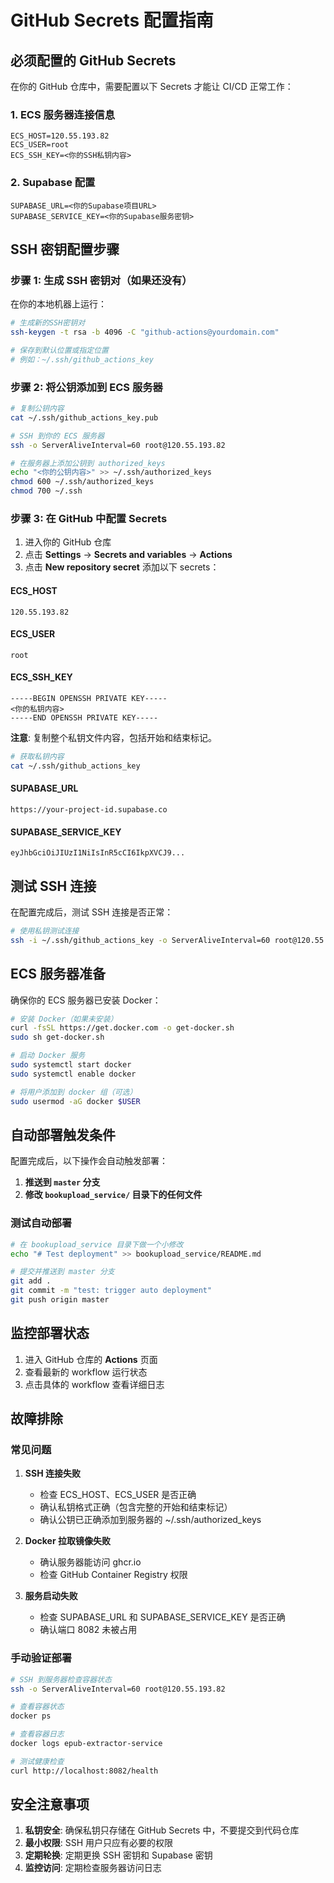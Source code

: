 # GitHub Secrets 配置指南

## 必须配置的 GitHub Secrets

在你的 GitHub 仓库中，需要配置以下 Secrets 才能让 CI/CD 正常工作：

### 1. ECS 服务器连接信息

```
ECS_HOST=120.55.193.82
ECS_USER=root
ECS_SSH_KEY=<你的SSH私钥内容>
```

### 2. Supabase 配置

```
SUPABASE_URL=<你的Supabase项目URL>
SUPABASE_SERVICE_KEY=<你的Supabase服务密钥>
```

## SSH 密钥配置步骤

### 步骤 1: 生成 SSH 密钥对（如果还没有）

在你的本地机器上运行：

```bash
# 生成新的SSH密钥对
ssh-keygen -t rsa -b 4096 -C "github-actions@yourdomain.com"

# 保存到默认位置或指定位置
# 例如：~/.ssh/github_actions_key
```

### 步骤 2: 将公钥添加到 ECS 服务器

```bash
# 复制公钥内容
cat ~/.ssh/github_actions_key.pub

# SSH 到你的 ECS 服务器
ssh -o ServerAliveInterval=60 root@120.55.193.82

# 在服务器上添加公钥到 authorized_keys
echo "<你的公钥内容>" >> ~/.ssh/authorized_keys
chmod 600 ~/.ssh/authorized_keys
chmod 700 ~/.ssh
```

### 步骤 3: 在 GitHub 中配置 Secrets

1. 进入你的 GitHub 仓库
2. 点击 **Settings** → **Secrets and variables** → **Actions**
3. 点击 **New repository secret** 添加以下 secrets：

#### ECS_HOST
```
120.55.193.82
```

#### ECS_USER
```
root
```

#### ECS_SSH_KEY
```
-----BEGIN OPENSSH PRIVATE KEY-----
<你的私钥内容>
-----END OPENSSH PRIVATE KEY-----
```

**注意**: 复制整个私钥文件内容，包括开始和结束标记。

```bash
# 获取私钥内容
cat ~/.ssh/github_actions_key
```

#### SUPABASE_URL
```
https://your-project-id.supabase.co
```

#### SUPABASE_SERVICE_KEY
```
eyJhbGciOiJIUzI1NiIsInR5cCI6IkpXVCJ9...
```

## 测试 SSH 连接

在配置完成后，测试 SSH 连接是否正常：

```bash
# 使用私钥测试连接
ssh -i ~/.ssh/github_actions_key -o ServerAliveInterval=60 root@120.55.193.82
```

## ECS 服务器准备

确保你的 ECS 服务器已安装 Docker：

```bash
# 安装 Docker（如果未安装）
curl -fsSL https://get.docker.com -o get-docker.sh
sudo sh get-docker.sh

# 启动 Docker 服务
sudo systemctl start docker
sudo systemctl enable docker

# 将用户添加到 docker 组（可选）
sudo usermod -aG docker $USER
```

## 自动部署触发条件

配置完成后，以下操作会自动触发部署：

1. **推送到 `master` 分支**
2. **修改 `bookupload_service/` 目录下的任何文件**

### 测试自动部署

```bash
# 在 bookupload_service 目录下做一个小修改
echo "# Test deployment" >> bookupload_service/README.md

# 提交并推送到 master 分支
git add .
git commit -m "test: trigger auto deployment"
git push origin master
```

## 监控部署状态

1. 进入 GitHub 仓库的 **Actions** 页面
2. 查看最新的 workflow 运行状态
3. 点击具体的 workflow 查看详细日志

## 故障排除

### 常见问题

1. **SSH 连接失败**
   - 检查 ECS_HOST、ECS_USER 是否正确
   - 确认私钥格式正确（包含完整的开始和结束标记）
   - 确认公钥已正确添加到服务器的 ~/.ssh/authorized_keys

2. **Docker 拉取镜像失败**
   - 确认服务器能访问 ghcr.io
   - 检查 GitHub Container Registry 权限

3. **服务启动失败**
   - 检查 SUPABASE_URL 和 SUPABASE_SERVICE_KEY 是否正确
   - 确认端口 8082 未被占用

### 手动验证部署

```bash
# SSH 到服务器检查容器状态
ssh -o ServerAliveInterval=60 root@120.55.193.82

# 查看容器状态
docker ps

# 查看容器日志
docker logs epub-extractor-service

# 测试健康检查
curl http://localhost:8082/health
```

## 安全注意事项

1. **私钥安全**: 确保私钥只存储在 GitHub Secrets 中，不要提交到代码仓库
2. **最小权限**: SSH 用户只应有必要的权限
3. **定期轮换**: 定期更换 SSH 密钥和 Supabase 密钥
4. **监控访问**: 定期检查服务器访问日志
